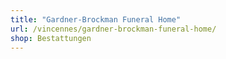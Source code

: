 ```yaml
---
title: "Gardner-Brockman Funeral Home"
url: /vincennes/gardner-brockman-funeral-home/
shop: Bestattungen
---
```

